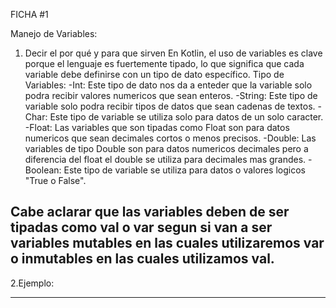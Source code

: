 FICHA #1

Manejo de Variables:

  1. Decir el por qué y para que sirven
En Kotlin, el uso de variables es clave porque el lenguaje es fuertemente tipado, lo que significa que cada variable debe definirse con un tipo de dato específico.
Tipo de Variables:
  -Int: Este tipo de dato nos da a enteder que la variable solo podra recibir valores numericos que   sean enteros.
  -String: Este tipo de variable solo podra recibir tipos de datos que sean cadenas de textos.
  -Char: Este tipo de variable se utiliza solo para datos de un solo caracter.
  -Float: Las variables que son tipadas como Float son para datos numericos que sean decimales        cortos o menos precisos.
  -Double: Las variables de tipo Double son para datos numericos decimales pero a diferencia del      float el double se utiliza para decimales mas grandes.
  -Boolean: Este tipo de variable se utiliza para datos o valores logicos "True o False".

Cabe aclarar que las variables deben de ser tipadas como val o var segun si van a ser variables mutables en las cuales utilizaremos var o inmutables en las cuales utilizamos val.
-----------
2.Ejemplo:
   

-----
